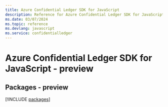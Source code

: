 ```yaml
---
title: Azure Confidential Ledger SDK for JavaScript
description: Reference for Azure Confidential Ledger SDK for JavaScript
ms.date: 03/07/2024
ms.topic: reference
ms.devlang: javascript
ms.service: confidentialledger
---
```

# Azure Confidential Ledger SDK for JavaScript - preview
## Packages - preview
[!INCLUDE [packages](confidential-ledger-index.md)]